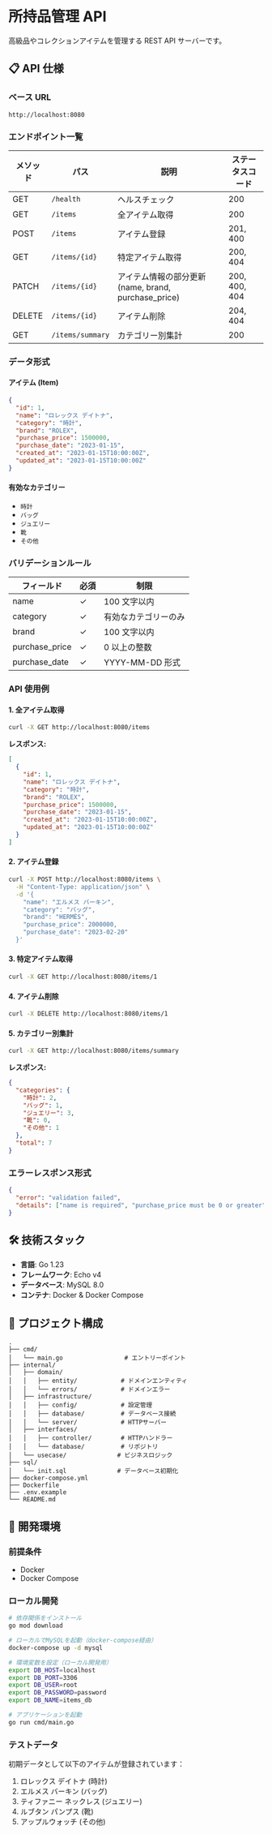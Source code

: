 # 所持品管理 API

高級品やコレクションアイテムを管理する REST API サーバーです。

## 📋 API 仕様

### ベース URL

```
http://localhost:8080
```

### エンドポイント一覧

| メソッド | パス             | 説明                                                 | ステータスコード |
| -------- | ---------------- | ---------------------------------------------------- | ---------------- |
| GET      | `/health`        | ヘルスチェック                                       | 200              |
| GET      | `/items`         | 全アイテム取得                                       | 200              |
| POST     | `/items`         | アイテム登録                                         | 201, 400         |
| GET      | `/items/{id}`    | 特定アイテム取得                                     | 200, 404         |
| PATCH    | `/items/{id}`    | アイテム情報の部分更新 (name, brand, purchase_price) | 200, 400, 404    |
| DELETE   | `/items/{id}`    | アイテム削除                                         | 204, 404         |
| GET      | `/items/summary` | カテゴリー別集計                                     | 200              |

### データ形式

#### アイテム (Item)

```json
{
  "id": 1,
  "name": "ロレックス デイトナ",
  "category": "時計",
  "brand": "ROLEX",
  "purchase_price": 1500000,
  "purchase_date": "2023-01-15",
  "created_at": "2023-01-15T10:00:00Z",
  "updated_at": "2023-01-15T10:00:00Z"
}
```

#### 有効なカテゴリー

- `時計`
- `バッグ`
- `ジュエリー`
- `靴`
- `その他`

### バリデーションルール

| フィールド     | 必須 | 制限                 |
| -------------- | ---- | -------------------- |
| name           | ✓    | 100 文字以内         |
| category       | ✓    | 有効なカテゴリーのみ |
| brand          | ✓    | 100 文字以内         |
| purchase_price | ✓    | 0 以上の整数         |
| purchase_date  | ✓    | YYYY-MM-DD 形式      |

### API 使用例

#### 1. 全アイテム取得

```bash
curl -X GET http://localhost:8080/items
```

**レスポンス:**

```json
[
  {
    "id": 1,
    "name": "ロレックス デイトナ",
    "category": "時計",
    "brand": "ROLEX",
    "purchase_price": 1500000,
    "purchase_date": "2023-01-15",
    "created_at": "2023-01-15T10:00:00Z",
    "updated_at": "2023-01-15T10:00:00Z"
  }
]
```

#### 2. アイテム登録

```bash
curl -X POST http://localhost:8080/items \
  -H "Content-Type: application/json" \
  -d '{
    "name": "エルメス バーキン",
    "category": "バッグ",
    "brand": "HERMÈS",
    "purchase_price": 2000000,
    "purchase_date": "2023-02-20"
  }'
```

#### 3. 特定アイテム取得

```bash
curl -X GET http://localhost:8080/items/1
```

#### 4. アイテム削除

```bash
curl -X DELETE http://localhost:8080/items/1
```

#### 5. カテゴリー別集計

```bash
curl -X GET http://localhost:8080/items/summary
```

**レスポンス:**

```json
{
  "categories": {
    "時計": 2,
    "バッグ": 1,
    "ジュエリー": 3,
    "靴": 0,
    "その他": 1
  },
  "total": 7
}
```

### エラーレスポンス形式

```json
{
  "error": "validation failed",
  "details": ["name is required", "purchase_price must be 0 or greater"]
}
```

## 🛠️ 技術スタック

- **言語**: Go 1.23
- **フレームワーク**: Echo v4
- **データベース**: MySQL 8.0
- **コンテナ**: Docker & Docker Compose

## 📁 プロジェクト構成

```
.
├── cmd/
│   └── main.go                 # エントリーポイント
├── internal/
│   ├── domain/
│   │   ├── entity/            # ドメインエンティティ
│   │   └── errors/            # ドメインエラー
│   ├── infrastructure/
│   │   ├── config/            # 設定管理
│   │   ├── database/          # データベース接続
│   │   └── server/            # HTTPサーバー
│   ├── interfaces/
│   │   ├── controller/        # HTTPハンドラー
│   │   └── database/          # リポジトリ
│   └── usecase/              # ビジネスロジック
├── sql/
│   └── init.sql              # データベース初期化
├── docker-compose.yml
├── Dockerfile
├── .env.example
└── README.md
```

## 🔧 開発環境

### 前提条件

- Docker
- Docker Compose

### ローカル開発

```bash
# 依存関係をインストール
go mod download

# ローカルでMySQLを起動（docker-compose経由）
docker-compose up -d mysql

# 環境変数を設定（ローカル開発用）
export DB_HOST=localhost
export DB_PORT=3306
export DB_USER=root
export DB_PASSWORD=password
export DB_NAME=items_db

# アプリケーションを起動
go run cmd/main.go
```

### テストデータ

初期データとして以下のアイテムが登録されています：

1. ロレックス デイトナ (時計)
2. エルメス バーキン (バッグ)
3. ティファニー ネックレス (ジュエリー)
4. ルブタン パンプス (靴)
5. アップルウォッチ (その他)
